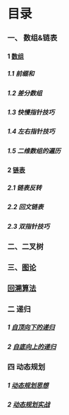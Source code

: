 # 目录

### 一、 数组&链表

#### 1 [数组](./数组处理问题.md)

##### 	1.1 前缀和

##### 1.2 差分数组

##### 1.3 快慢指针技巧

##### 1.4 左右指针技巧

##### 1.5 二维数组的遍历

#### 2 [链表](./链表处理问题.md)

##### 	2.1 链表反转

##### 2.2 回文链表

##### 2.3 双指针技巧

### 二、二叉树

### 三、[图论](./图论.md)



### [回溯算法](./回溯算法.md)







### 二 递归

##### 1 [自顶向下的递归](./递归.md)

##### 2 [自底向上的递归](./递归.md)

### 四 动态规划

##### 1 [动态规划思想](./动态规划思想.md)

##### 2 [动态规划实战](./动态规划实战.md)

